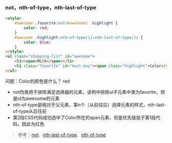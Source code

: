 ### not，nth-of-type，nth-last-of-type

```html
<style>
    #awesome .favorite:not(#awesome) .highlight {
        color: red;
    }
    #awesome .highlight:nth-of-type(1):nth-last-of-type(1) {
        color: blue;
    }
</style>
<ul class="shopping-list" id="awesome">
    <li><span>Milk</span></li>
    <li class="favorite" id="must-buy"><span class="highlight">Color</span></li>
</ul> 
```

问题：Color的颜色是什么？ red

* not伪类用于排除满足选择器的元素，该例中排除ul子元素中类为favorite，但是id为awesome的元素
* nth-of-type是相对于父元素，第n个（从前往后）选择元素的样式，nth-last-of-type从后往前
* 第2段CSS代码成功选中了Color所在的span元素，但是优先级低于第1段代码，因此为红色

> 参考：[not](http://www.w3schools.com/cssref/sel_not.asp)、[nth-last-of-type](http://www.w3schools.com/cssref/sel_nth-last-of-type.asp)、[nth-of-type](http://www.w3schools.com/cssref/sel_nth-of-type.asp)